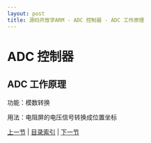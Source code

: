 ```yaml
---
layout: post
title: 源码开放学ARM - ADC 控制器 - ADC 工作原理
---
```


# ADC 控制器 #
## ADC 工作原理

功能：模数转换

用法：电阻屏的电压信号转换成位置坐标


	



[上一节](chp12-6.html)  |  [目录索引](../index.html)  |  [下一节](chp13-2.html)
